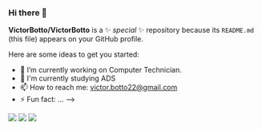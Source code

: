 ### Hi there 👋

**VictorBotto/VictorBotto** is a ✨ _special_ ✨ repository because its `README.md` (this file) appears on your GitHub profile.

Here are some ideas to get you started:

- 🔭 I’m currently working on Computer Technician. 
- 🌱 I'm currently studying ADS
- 📫 How to reach me: victor.botto22@gmail.com
- ⚡ Fun fact: ...
-->


<div> 
  <a href="https://www.linkedin.com/in/abner-silveira-a08356222/" target="_blank"><img src="https://img.shields.io/badge/-LinkedIn-%230077B5?style=for-the-badge&logo=linkedin&logoColor=white" target="_blank"></a> 
  <a href="mailto:abnergsilveira@gmail.com"><img src="https://img.shields.io/badge/-Gmail-%23333?style=for-the-badge&logo=gmail&logoColor=white" target="_blank"></a>
  <a href="https://instagram.com/abner_silveira.g" target="_blank"><img src="https://img.shields.io/badge/-Instagram-%23E4405F?style=for-the-badge&logo=instagram&logoColor=white" target="_blank"></a>
</div>
